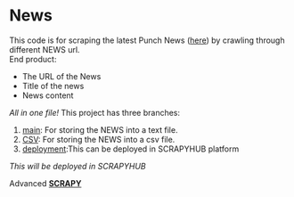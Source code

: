 # News
This code is for scraping the latest Punch News (<a href='https://punchng.com/'>here</a>) by crawling through different NEWS url.
<br />
End product:
- The URL of the News
- Title of the news
- News content

*All in one file!*
This project has three branches:
1. <a href='https://github.com/comsavvy/Punch-scraping-engine/tree/main'>main</a>: For storing the NEWS into a text file.
2. <a href='https://github.com/comsavvy/Punch-scraping-engine/tree/CSV'>CSV</a>: For storing the NEWS into a csv file.
3. <a href='https://github.com/comsavvy/Punch-scraping-engine/tree/deployment'>deployment</a>:This can be deployed in SCRAPYHUB platform

*This will be deployed in SCRAPYHUB*

Advanced **<a href='https://docs.scrapy.org/en/latest/'>SCRAPY</a>**
